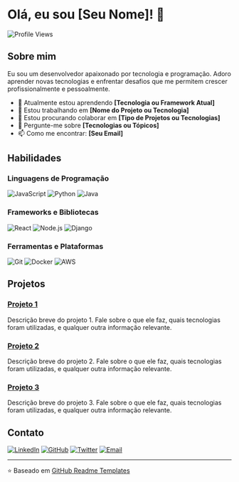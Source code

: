 # Olá, eu sou [Seu Nome]! 👋

![Profile Views](https://komarev.com/ghpvc/?username=seu-usuario&color=green)

## Sobre mim

Eu sou um desenvolvedor apaixonado por tecnologia e programação. Adoro aprender novas tecnologias e enfrentar desafios que me permitem crescer profissionalmente e pessoalmente.

- 🌱 Atualmente estou aprendendo **[Tecnologia ou Framework Atual]**
- 🔭 Estou trabalhando em **[Nome do Projeto ou Tecnologia]**
- 👯 Estou procurando colaborar em **[Tipo de Projetos ou Tecnologias]**
- 💬 Pergunte-me sobre **[Tecnologias ou Tópicos]**
- 📫 Como me encontrar: **[Seu Email]**

## Habilidades

### Linguagens de Programação

![JavaScript](https://img.shields.io/badge/JavaScript-F7DF1E?style=for-the-badge&logo=javascript&logoColor=black)
![Python](https://img.shields.io/badge/Python-3776AB?style=for-the-badge&logo=python&logoColor=white)
![Java](https://img.shields.io/badge/Java-007396?style=for-the-badge&logo=java&logoColor=white)

### Frameworks e Bibliotecas

![React](https://img.shields.io/badge/React-20232A?style=for-the-badge&logo=react&logoColor=61DAFB)
![Node.js](https://img.shields.io/badge/Node.js-339933?style=for-the-badge&logo=node-dot-js&logoColor=white)
![Django](https://img.shields.io/badge/Django-092E20?style=for-the-badge&logo=django&logoColor=white)

### Ferramentas e Plataformas

![Git](https://img.shields.io/badge/Git-F05032?style=for-the-badge&logo=git&logoColor=white)
![Docker](https://img.shields.io/badge/Docker-2496ED?style=for-the-badge&logo=docker&logoColor=white)
![AWS](https://img.shields.io/badge/AWS-232F3E?style=for-the-badge&logo=amazon-aws&logoColor=white)

## Projetos

### [Projeto 1](https://github.com/seu-usuario/projeto1)

Descrição breve do projeto 1. Fale sobre o que ele faz, quais tecnologias foram utilizadas, e qualquer outra informação relevante.

### [Projeto 2](https://github.com/seu-usuario/projeto2)

Descrição breve do projeto 2. Fale sobre o que ele faz, quais tecnologias foram utilizadas, e qualquer outra informação relevante.

### [Projeto 3](https://github.com/seu-usuario/projeto3)

Descrição breve do projeto 3. Fale sobre o que ele faz, quais tecnologias foram utilizadas, e qualquer outra informação relevante.

## Contato

[![LinkedIn](https://img.shields.io/badge/LinkedIn-0077B5?style=for-the-badge&logo=linkedin&logoColor=white)](https://www.linkedin.com/in/seu-usuario/)
[![GitHub](https://img.shields.io/badge/GitHub-100000?style=for-the-badge&logo=github&logoColor=white)](https://github.com/seu-usuario)
[![Twitter](https://img.shields.io/badge/Twitter-1DA1F2?style=for-the-badge&logo=twitter&logoColor=white)](https://twitter.com/seu-usuario)
[![Email](https://img.shields.io/badge/Email-D14836?style=for-the-badge&logo=gmail&logoColor=white)](mailto:seu-email@example.com)

---

⭐️ Baseado em [GitHub Readme Templates](https://github.com/othneildrew/Best-README-Template)
